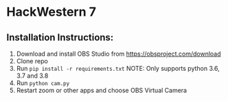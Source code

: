 # HackWestern 7

## Installation Instructions:
1. Download and install OBS Studio from https://obsproject.com/download
3. Clone repo
4. Run `pip install -r requirements.txt` NOTE: Only supports python 3.6, 3.7 and 3.8
5. Run `python cam.py`
6. Restart zoom or other apps and choose OBS Virtual Camera


